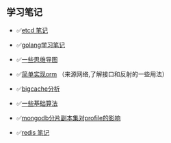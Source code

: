 ## 学习笔记

- ✅[etcd 笔记](https://github.com/nevermoressss/studygo/blob/master/etcd/README.md)

- ✅[golang学习笔记](https://github.com/nevermoressss/studygo/blob/master/go-design-implementation/README.md)

- ✅[一些思维导图](https://github.com/nevermoressss/studygo/blob/master/xmind)

- ✅[简单实现orm](https://github.com/nevermoressss/studygo/blob/master/orm)  （来源网络,了解接口和反射的一些用法）

- ✅[bigcache分析](https://github.com/nevermoressss/studygo/blob/master/bigcache/bigcache.md)

- ✅[一些基础算法](https://github.com/nevermoressss/studygo/blob/master/algorithm)

- ✅[mongodb分片副本集对profile的影响](https://github.com/nevermoressss/studygo/blob/master/mongodb/shard&rs&Profile.md)

- ✅[redis 笔记](https://github.com/nevermoressss/studygo/blob/master/redis)